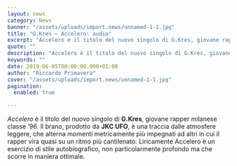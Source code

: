 ```yaml
---
layout: news
category: News
banner: "/assets/uploads/import.news/unnamed-1-1.jpg"
title: "G.Kres – Accelero: audio"
excerpt: "Accelero è il titolo del nuovo singolo di G.Kres, giovane rapper milanese classe ’96. Il brano, prodotto da JKC UFO, è una traccia dalle atmosfere leggere, che alterna momenti metricamente più impegnati ad altri in cui il rapper vira quasi su un ritmo più cantilenato. Liricamente Accelero è un esercizio di stile autobiografico, non particolarmente [&hellip"
quote: ""
description: "Accelero è il titolo del nuovo singolo di G.Kres, giovane rapper milanese classe ’96. Il brano, prodotto da JKC UFO, è una traccia dalle atmosfere leggere, che alterna momenti metricamente più impegnati ad altri in cui il rapper vira quasi su un ritmo più cantilenato. Liricamente Accelero è un esercizio di stile autobiografico, non particolarmente [&hellip"
keywords: ""
date: 2019-06-05T00:00:00.000+01:00
author: "Riccardo Primavera"
cover: "/assets/uploads/import.news/unnamed-1-1.jpg"
pagination:
  enabled: true

---
```


_Accelero_ è il titolo del nuovo singolo di **G.Kres**, giovane rapper milanese classe ’96\. Il brano, prodotto da **JKC UFO**, è una traccia dalle atmosfere leggere, che alterna momenti metricamente più impegnati ad altri in cui il rapper vira quasi su un ritmo più cantilenato. Liricamente Accelero è un esercizio di stile autobiografico, non particolarmente profondo ma che scorre in maniera ottimale.